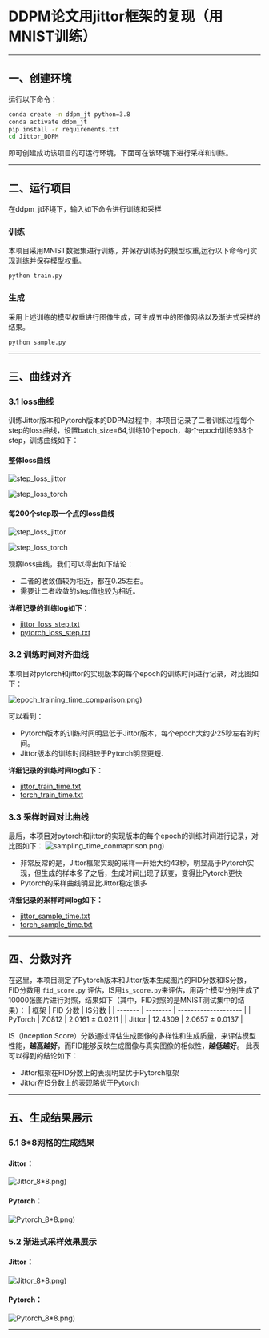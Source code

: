 # DDPM论文用jittor框架的复现（用MNIST训练）
---

## 一、创建环境
运行以下命令：
```bash
conda create -n ddpm_jt python=3.8
conda activate ddpm_jt
pip install -r requirements.txt
cd Jittor_DDPM
```
即可创建成功该项目的可运行环境，下面可在该环境下进行采样和训练。

---


## 二、运行项目

在ddpm_jt环境下，输入如下命令进行训练和采样

### 训练

本项目采用MNIST数据集进行训练，并保存训练好的模型权重,运行以下命令可实现训练并保存模型权重。
```bash
python train.py
```
### 生成

采用上述训练的模型权重进行图像生成，可生成五中的图像网格以及渐进式采样的结果。
```bash
python sample.py
```
---
## 三、曲线对齐

### 3.1 loss曲线

  训练Jittor版本和Pytorch版本的DDPM过程中，本项目记录了二者训练过程每个step的loss曲线，设置batch_size=64,训练10个epoch，每个epoch训练938个step，训练曲线如下：
  
#### 整体loss曲线

![step_loss_jittor](Curve/jittor_loss_curve_all_steps.png)

![step_loss_torch](Curve/torch_loss_curve_all_steps.png)

#### 每200个step取一个点的loss曲线
![step_loss_jittor](Curve/torch_loss_curve_sampled_from_200.png)

![step_loss_torch](Curve/jittor_loss_curve_sampled_from_200.png)

观察loss曲线，我们可以得出如下结论：
- 二者的收敛值较为相近，都在0.25左右。
- 需要让二者收敛的step值也较为相近。

**详细记录的训练log如下：**

- [jittor_loss_step.txt](Jittor_DDPM/training_logs_jittor/loss_step.txt)  
- [pytorch_loss_step.txt](Pytorch_DDPM/training_logs_pytorch/loss_step.txt)


### 3.2 训练时间对齐曲线

本项目对pytorch和jittor的实现版本的每个epoch的训练时间进行记录，对比图如下：

![epoch_training_time_comparison.png)](Curve/epoch_training_time_comparison.png)

可以看到：
- Pytorch版本的训练时间明显低于Jittor版本，每个epoch大约少25秒左右的时间。
- Jittor版本的训练时间相较于Pytorch明显更短.

**详细记录的训练时间log如下：**

- [jittor_train_time.txt](Jittor_DDPM/training_logs_jittor/train_time.txt)
- [torch_train_time.txt](Pytorch_DDPM/training_logs_pytorch/train_time.txt)
  
### 3.3 采样时间对比曲线

最后，本项目对pytorch和jittor的实现版本的每个epoch的训练时间进行记录，对比图如下：
![sampling_time_conmaprison.png)](Curve/sampling_time_comparison.png)


- 非常反常的是，Jittor框架实现的采样一开始大约43秒，明显高于Pytorch实现，但生成的样本多了之后，生成时间出现了跃变，变得比Pytorch更快
- Pytorch的采样曲线明显比Jittor稳定很多

**详细记录的采样时间log如下：**

- [jittor_sample_time.txt](Jittor_DDPM/training_logs_jittor/sample_time.txt)
- [torch_sample_time.txt](Pytorch_DDPM/training_logs_pytorch/sample_time.txt)

---

## 四、分数对齐

  在这里，本项目测定了Pytorch版本和Jittor版本生成图片的FID分数和IS分数，FID分数用 `fid_score.py` 评估，IS用`is_score.py`来评估，用两个模型分别生成了10000张图片进行对照，结果如下（其中，FID对照的是MNIST测试集中的结果）：
| 框架    | FID 分数 | IS分数 |
| ------- | -------- | -------------------- |
| PyTorch | 7.0812  | 2.0161 ± 0.0211      |
| Jittor  | 12.4309  | 2.0657 ± 0.0137     |

IS（Inception Score）分数通过评估生成图像的多样性和生成质量，来评估模型性能，**越高越好**，而FID能够反映生成图像与真实图像的相似性，**越低越好**。
此表可以得到的结论如下：
- Jittor框架在FID分数上的表现明显优于Pytorch框架
- Jittor在IS分数上的表现略优于Pytorch

---

## 五、生成结果展示

### 5.1 8*8网格的生成结果

#### Jittor：
![Jittor_8*8.png)](/Jittor_DDPM/8_8img/jittor_8x8.png)
#### Pytorch：
![Pytorch_8*8.png)](/Pytorch_DDPM/8_8img/generated_8x8_grid_from_visualization.png)

### 5.2 渐进式采样效果展示

#### Jittor：
![Jittor_8*8.png)](/Jittor_DDPM/denoise_grid_output/denoising_steps_16x16.png)
#### Pytorch：
![Pytorch_8*8.png)](/Pytorch_DDPM/denoise_grid_output/denoising_steps_16x16.png)

---
